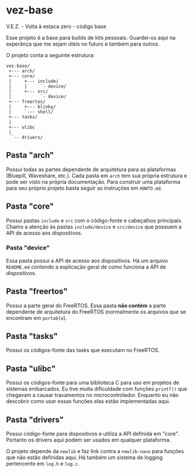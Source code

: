 # vez-base
V.E.Z. - Volta à estaca zero - código base

Esse projeto é a base para builds de kits pessoais. Guardei-os aqui na experânça que me sejam úteis no futuro e também para outros.

O projeto conta a seguinte estrutura:

```
vez-base/
 +--- arch/
 +--- core/
 |     +--- include/
 |     |     `- device/
 |     +--- src/
 |           `- device/
 +--- freertos/
 |     +--- blinky/
 |     `--- shell/
 +--- tasks/
 |
 +--- ulibc
 |
  `-- drivers/
```

## Pasta "arch"

Possui todas as partes dependente de arquitetura para as plataformas (Bluepill, Waveshare, etc.). Cada pasta em `arch` tem sua própria estrutura e pode ser visto na própria documentação. Para construir uma plataforma para seu próprio projeto basta seguir as instruções em `HOWTO.md`.

## Pasta "core"

Possui pastas `include` e `src` com o código-fonte e cabeçalhos principais. Chamo a atenção às pastas `include/device` e `src/device` que possuem a API de acesso aos dispositivos.

### Pasta "device"

Essa pasta possui a API de acesso aos dispositivos. Há um arquivo `README.md` contendo a explicação geral de como funciona a API de dispositivos.

## Pasta "freertos"

Possui a parte geral do FreeRTOS. Essa pasta **não contém** a parte dependente de arquitetura do FreeRTOS (normalmente os arquivos que se encontram em `portable`).

## Pasta "tasks"

Possui os códigos-fonte das tasks que executam no FreeRTOS.

## Pasta "ulibc"

Possui os códigos-fonte para uma biblioteca C para uso em projetos de sistemas embarcados. Eu tive muita dificuldade com funções `printf()` que chegavam a causar travamentos no microcontrolador. Enquanto eu não descobrir como usar essas funções elas estão implementadas aqui.

## Pasta "drivers"

Possui código-fonte para dispositivos e utiliza a API definida em "core". Portanto os drivers aqui podem ser usados em qualquer plataforma.

O projeto depende da `newlib` e faz link contra a `newlib-nano` para funções que não estão definidas aqui. Há também um sistema de logging pertencente em `log.h` e `log.c`.